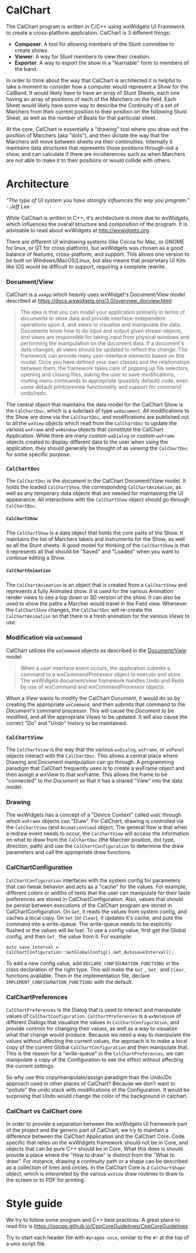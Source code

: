 # CalChart

The CalChart program is written in C/C++ using wxWidgets UI Framework to create a cross-platform application. 
CalChart is 3 different things:

 * **Composer**: A tool for allowing members of the Stunt committee to create shows.
 * **Viewer**: A way for Stunt members to view their creation.
 * **Exporter**: A way to export the show in a "learnable" form to members of the band. 

In order to think about the way that CalChart is architected it is helpful to take a moment to consider how a computer would represent a Show for the CalBand.  It would likely have to have an array of Stunt Sheets, each one having an array of positions of each of the Marchers on the field.  Each Sheet would likely have some way to describe the Continuity of a set of Marchers from their current position to their position on the following Stunt Sheet, as well as the number of Beats for that particular sheet.

At the core, CalChart is essentially a "drawing" tool where you draw out the position of Marchers (aka "dots"), and then dictate the way that the Marchers will move between sheets via their continuities.  Internally it maintains data structures that represents those positions through-out a show, and can calculate if there are incoherences such as when Marchers are not able to make it to their positions or would collide with others. 


# Architecture

  *"The type of UI system you have strongly influences the way you program." - Jeff Lee*

While CalChart is written in C++, it's architecture is more due to wxWidgets, which influences the overall structure and composition of the program.  It is advisable to read about wxWidgets at http://wxwidgets.org.

There are different UI windowing systems (like Cocoa for Mac, or GNOME for linux, or QT for cross platform), but wxWidgets was chosen as a good balance of features, cross-platform, and support.  This allows one version to be built on Windows/MacOS/Linux, but also means that proprietary UI Kits like iOS would be difficult to support, requiring a complete rewrite.

### Document/View

CalChart is a `wxApp` which heavily uses wxWidget's Document/View model described at  https://docs.wxwidgets.org/3.0/overview_docview.html:

> The idea is that you can model your application primarily in terms of documents to store data and provide interface-independent operations upon it, and views to visualise and manipulate the data. Documents know how to do input and output given stream objects, and views are responsible for taking input from physical windows and performing the manipulation on the document data.
> If a document's data changes, all views should be updated to reflect the change. The framework can provide many user-interface elements based on this model.
> Once you have defined your own classes and the relationships between them, the framework takes care of popping up file selectors, opening and closing files, asking the user to save modifications, routing menu commands to appropriate (possibly default) code, even some default print/preview functionality and support for command undo/redo.

The central object that maintains the data model for the CalChart Show is the `CalChartDoc`, which is a subclass of type `wxDocument`.  All modifications to the Show are done via the `CalChartDoc`, and modifications are published out to all the `wxView` objects which read from the `CalChartDoc` to update the various `wxFrame` and `wxWindow` objects that constitute the CalChart Application.  While there are many custom `wxDialog` or custom `wxFrame` objects created to display different data to the user when using the application, they should generally be thought of as *viewing* the `CalChartDoc` for some specific purpose.

### `CalChartDoc`

The `CalChartDoc` is the *document* in the CalChart Document/View model.  It holds the loaded `CalChartShow`, the corresponding `CalChartAnimation`, as well as any temporary data objects that are needed for maintaining the UI appearance.  All interactions with the `CalChartShow` object should go through `CalChartDoc`.

##### `CalChartShow`
The `CalChartShow` is a data object that holds the core parts of the Show.  It maintains the list of Marchers labels and instruments for the Show, as well as all the Stunt sheets.  A good model for thinking of the `CalChartShow` is that it represents all that should be "Saved" and "Loaded" when you want to continue editing a Show.

##### `CalChartAnimation`
The `CalChartAnimation` is an object that is created from a `CalChartShow` and represents a fully Animated show.  It is used for the various Animation render views to see a top down or 3D version of the show.  It can also be used to show the paths a Marcher would travel in the Field view.
Whenever the `CalChartShow` changes, the `CalChartDoc` will re-create the `CalChartAnimation` so that there is a fresh animation for the various *Views* to use.

### Modification via `wxCommand`
CalChart utilizes the `wxCommand` objects as described in the  [Document/View](https://docs.wxwidgets.org/3.0/overview_docview.html) model:

> When a user interface event occurs, the application submits a command to a wxCommandProcessor object to execute and store.
> The wxWidgets document/view framework handles Undo and Redo by use of wxCommand and wxCommandProcessor objects.

When a *View* wants to modify the CalChart Document, it would do so by creating the appropriate `wxCommand`, and then submits that command to the *Document's* command processor.  This will cause the *Document* to be modified, and all the appropriate *Views* to be updated.  It will also cause the correct "Do" and "Undo" history to be maintained.

### `CalChartView`
The `CalChartView` is the way that the various `wxDialog`, `wxFrame`, or `wxPanel` objects interact with the `CalChartDoc`.  This allows a central place where Drawing and Document manipulation can go through.
A programming paradigm that CalChart frequently uses is to create a wxFrame object and then assign a wxView to that wxFrame.  This allows the frame to be "connected" to the *Document* so that it has a shared "View" into the data model.

### Drawing
The wxWidgets has a concept of a "Device Context" called `wxDC` through which `wxFrame` objects can "Draw".  For CalChart, drawing is controlled via the `CalChartView` (and `AnimationView`) object.  The general flow is that when a redraw event needs to occur, the `CalChartView` will access the information on what to draw from the `CalChartDoc` (the Marcher position, dot type, direction, path) and use the `CalChartConfiguration` to determine the draw parameters and call the appropriate draw functions.

### CalChartConfiguration

`CalChartConfiguration` interfaces with the system config for parameters that can tweak behavior and acts as a "cache" for the values.  For example, different colors or widths of texts that the user can manipulate for their taste preferences are stored in CalChartConfiguration.  Also, values that should be persist between executions of the CalChart program are stored in CalChartConfiguration.
On `Get`, it reads the values from system config, and caches a local copy.
On `Set` (or `Clear`), it updates it's cache, and puts the command into a write-queue.
The write-queue needs to be explicitly flushed or the values will be lost.
To use a config value, first get the Global config, and then `Get_` the value from it.  For example:

```
auto save_interval = CalChartConfiguration::GetGlobalConfig().Get_AutosaveInterval();
```

To add a new config value, add `DECLARE_CONFIGURATION_FUNCTIONS` in the class declaration of the right type.  This will make the `Get_`, `Set_` and `Clear_` functions available.  Then in the implementation file, declare `IMPLEMENT_CONFIGURATION_FUNCTIONS` with the default.


### CalChartPreferences

`CalChartPreferences` is the Dialog that is used to interact and manipulate values of `CalChartConfiguration`.  `CalChartPreferences` is a `wxNotebook` of different Dialogs that visualize the values in `CalChartConfiguration`, and provide controls for changing their values, as well as a way to visualize what that change would produce.  Because we need a way to manipulate the values without affecting the current values, the approach is to make a local copy of the current Global `CalChartConfiguration` and then manipulate that.  This is the reason for a "write-queue" in the `CalChartPreferences`; we can manipulate a copy of the Configuration to see the effect without affecting the current settings.

So why use this copy/manipulate/assign paradigm than the Undo/Do approach used in other places of CalChart?  Because we don't want to "pollute" the undo stack with modifications of the Configuration.  It would be surprising that Undo would change the color of the background in calchart.


### CalChart vs CalChart core 
In order to provide a separation between the wxWidgets UI framework part of the project and the generic part of CalChart, we try to maintain a difference between the CalChart Application and the CalChart Core.  Code specific that relies on the wxWidgets framework should not be in Core, and objects that can be pure C++ should be in Core.
What this does is should provide a place where the "How to draw" is distinct from the "What to draw".  For instance, drawing a continuity path or a shape can be described as a collection of lines and circles.  In the CalChart Core is a `CalChartShape` object, which is interpreted by the varous `wxView` draw routines to draw to the screen or to PDF for printing.


# Style guide

We try to follow some program and C++ best practices.  A great place to read this is
https://isocpp.github.io/CppCoreGuidelines/CppCoreGuidelines

Try to start each header file with `#pragma once`, similar to the `#!` at the top of a unix script file.






